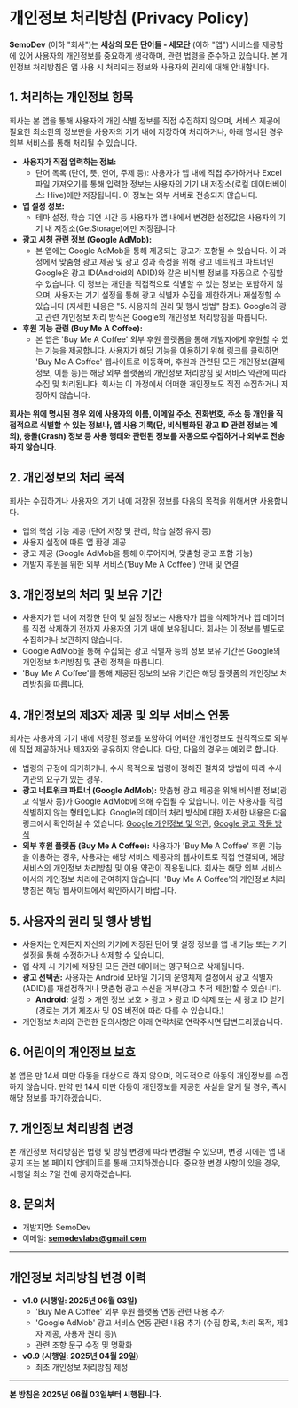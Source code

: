 # 개인정보 처리방침 (Privacy Policy)

**SemoDev** (이하 "회사")는 **세상의 모든 단어들 - 세모단** (이하 "앱") 서비스를 제공함에 있어 사용자의 개인정보를 중요하게 생각하며, 관련 법령을 준수하고 있습니다. 본 개인정보 처리방침은 앱 사용 시 처리되는 정보와 사용자의 권리에 대해 안내합니다.

## 1. 처리하는 개인정보 항목

회사는 본 앱을 통해 사용자의 개인 식별 정보를 직접 수집하지 않으며, 서비스 제공에 필요한 최소한의 정보만을 사용자의 기기 내에 저장하여 처리하거나, 아래 명시된 경우 외부 서비스를 통해 처리될 수 있습니다.

* **사용자가 직접 입력하는 정보:**
    * 단어 목록 (단어, 뜻, 언어, 주제 등): 사용자가 앱 내에 직접 추가하거나 Excel 파일 가져오기를 통해 입력한 정보는 사용자의 기기 내 저장소(로컬 데이터베이스: Hive)에만 저장됩니다. 이 정보는 외부 서버로 전송되지 않습니다.
* **앱 설정 정보:**
    * 테마 설정, 학습 지연 시간 등 사용자가 앱 내에서 변경한 설정값은 사용자의 기기 내 저장소(GetStorage)에만 저장됩니다.
* **광고 시청 관련 정보 (Google AdMob):**
    * 본 앱에는 Google AdMob을 통해 제공되는 광고가 포함될 수 있습니다. 이 과정에서 맞춤형 광고 제공 및 광고 성과 측정을 위해 광고 네트워크 파트너인 Google은 광고 ID(Android의 ADID)와 같은 비식별 정보를 자동으로 수집할 수 있습니다. 이 정보는 개인을 직접적으로 식별할 수 있는 정보는 포함하지 않으며, 사용자는 기기 설정을 통해 광고 식별자 수집을 제한하거나 재설정할 수 있습니다 (자세한 내용은 "5. 사용자의 권리 및 행사 방법" 참조). Google의 광고 관련 개인정보 처리 방식은 Google의 개인정보 처리방침을 따릅니다.
* **후원 기능 관련 (Buy Me A Coffee):**
    * 본 앱은 'Buy Me A Coffee' 외부 후원 플랫폼을 통해 개발자에게 후원할 수 있는 기능을 제공합니다. 사용자가 해당 기능을 이용하기 위해 링크를 클릭하면 'Buy Me A Coffee' 웹사이트로 이동하며, 후원과 관련된 모든 개인정보(결제 정보, 이름 등)는 해당 외부 플랫폼의 개인정보 처리방침 및 서비스 약관에 따라 수집 및 처리됩니다. 회사는 이 과정에서 어떠한 개인정보도 직접 수집하거나 저장하지 않습니다.

**회사는 위에 명시된 경우 외에 사용자의 이름, 이메일 주소, 전화번호, 주소 등 개인을 직접적으로 식별할 수 있는 정보나, 앱 사용 기록(단, 비식별화된 광고 ID 관련 정보는 예외), 충돌(Crash) 정보 등 사용 행태와 관련된 정보를 자동으로 수집하거나 외부로 전송하지 않습니다.**

## 2. 개인정보의 처리 목적

회사는 수집하거나 사용자의 기기 내에 저장된 정보를 다음의 목적을 위해서만 사용합니다.

* 앱의 핵심 기능 제공 (단어 저장 및 관리, 학습 설정 유지 등)
* 사용자 설정에 따른 앱 환경 제공
* 광고 제공 (Google AdMob을 통해 이루어지며, 맞춤형 광고 포함 가능)
* 개발자 후원을 위한 외부 서비스('Buy Me A Coffee') 안내 및 연결

## 3. 개인정보의 처리 및 보유 기간

* 사용자가 앱 내에 저장한 단어 및 설정 정보는 사용자가 앱을 삭제하거나 앱 데이터를 직접 삭제하기 전까지 사용자의 기기 내에 보유됩니다. 회사는 이 정보를 별도로 수집하거나 보관하지 않습니다.
* Google AdMob을 통해 수집되는 광고 식별자 등의 정보 보유 기간은 Google의 개인정보 처리방침 및 관련 정책을 따릅니다.
* 'Buy Me A Coffee'를 통해 제공된 정보의 보유 기간은 해당 플랫폼의 개인정보 처리방침을 따릅니다.

## 4. 개인정보의 제3자 제공 및 외부 서비스 연동

회사는 사용자의 기기 내에 저장된 정보를 포함하여 어떠한 개인정보도 원칙적으로 외부에 직접 제공하거나 제3자와 공유하지 않습니다. 다만, 다음의 경우는 예외로 합니다.

* 법령의 규정에 의거하거나, 수사 목적으로 법령에 정해진 절차와 방법에 따라 수사기관의 요구가 있는 경우.
* **광고 네트워크 파트너 (Google AdMob):** 맞춤형 광고 제공을 위해 비식별 정보(광고 식별자 등)가 Google AdMob에 의해 수집될 수 있습니다. 이는 사용자를 직접 식별하지 않는 형태입니다. Google의 데이터 처리 방식에 대한 자세한 내용은 다음 링크에서 확인하실 수 있습니다: [Google 개인정보 및 약관](https://policies.google.com/privacy), [Google 광고 작동 방식](https://policies.google.com/technologies/ads)
* **외부 후원 플랫폼 (Buy Me A Coffee):** 사용자가 'Buy Me A Coffee' 후원 기능을 이용하는 경우, 사용자는 해당 서비스 제공자의 웹사이트로 직접 연결되며, 해당 서비스의 개인정보 처리방침 및 이용 약관이 적용됩니다. 회사는 해당 외부 서비스에서의 개인정보 처리에 관여하지 않습니다. 'Buy Me A Coffee'의 개인정보 처리방침은 해당 웹사이트에서 확인하시기 바랍니다.

## 5. 사용자의 권리 및 행사 방법

* 사용자는 언제든지 자신의 기기에 저장된 단어 및 설정 정보를 앱 내 기능 또는 기기 설정을 통해 수정하거나 삭제할 수 있습니다.
* 앱 삭제 시 기기에 저장된 모든 관련 데이터는 영구적으로 삭제됩니다.
* **광고 선택권:** 사용자는 Android 모바일 기기의 운영체제 설정에서 광고 식별자(ADID)를 재설정하거나 맞춤형 광고 수신을 거부(광고 추적 제한)할 수 있습니다.
    * **Android:** 설정 > 개인 정보 보호 > 광고 > 광고 ID 삭제 또는 새 광고 ID 얻기 (경로는 기기 제조사 및 OS 버전에 따라 다를 수 있습니다.)
* 개인정보 처리와 관련한 문의사항은 아래 연락처로 연락주시면 답변드리겠습니다.

## 6. 어린이의 개인정보 보호

본 앱은 만 14세 미만 아동을 대상으로 하지 않으며, 의도적으로 아동의 개인정보를 수집하지 않습니다. 만약 만 14세 미만 아동이 개인정보를 제공한 사실을 알게 될 경우, 즉시 해당 정보를 파기하겠습니다.

## 7. 개인정보 처리방침 변경

본 개인정보 처리방침은 법령 및 방침 변경에 따라 변경될 수 있으며, 변경 시에는 앱 내 공지 또는 본 페이지 업데이트를 통해 고지하겠습니다. 중요한 변경 사항이 있을 경우, 시행일 최소 7일 전에 공지하겠습니다.

## 8. 문의처

* 개발자명: SemoDev
* 이메일: **semodevlabs@gmail.com**

---

## 개인정보 처리방침 변경 이력

* **v1.0 (시행일: 2025년 06월 03일)**
    * 'Buy Me A Coffee' 외부 후원 플랫폼 연동 관련 내용 추가
    * 'Google AdMob' 광고 서비스 연동 관련 내용 추가 (수집 항목, 처리 목적, 제3자 제공, 사용자 권리 등)\
    * 관련 조항 문구 수정 및 명확화
* **v0.9 (시행일: 2025년 04월 29일)**
    * 최초 개인정보 처리방침 제정

---

**본 방침은 2025년 06월 03일부터 시행됩니다.**
